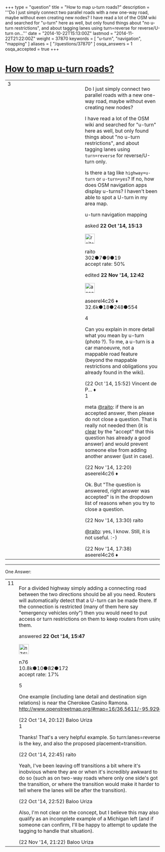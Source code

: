 +++
type = "question"
title = "How to map u-turn roads?"
description = '''Do I just simply connect two parallel roads with a new one-way road, maybe without even creating new nodes? I have read a lot of the OSM wiki and searched for &quot;u-turn&quot; here as well, but only found things about &quot;no u-turn restrictions&quot;, and about tagging lanes using turn=reverse for reverse/U-turn on...'''
date = "2014-10-22T15:13:00Z"
lastmod = "2014-11-22T21:22:00Z"
weight = 37870
keywords = [ "u-turn", "navigation", "mapping" ]
aliases = [ "/questions/37870" ]
osqa_answers = 1
osqa_accepted = true
+++

<div class="headNormal">

# [How to map u-turn roads?](/questions/37870/how-to-map-u-turn-roads)

</div>

<div id="main-body">

<div id="askform">

<table id="question-table" style="width:100%;">
<colgroup>
<col style="width: 50%" />
<col style="width: 50%" />
</colgroup>
<tbody>
<tr>
<td style="width: 30px; vertical-align: top"><div class="vote-buttons">
<span id="post-37870-upvote" class="ajax-command post-vote up" rel="nofollow" title="I like this post (click again to cancel)"> </span>
<div id="post-37870-score" class="post-score" title="current number of votes">
3
</div>
<span id="post-37870-downvote" class="ajax-command post-vote down" rel="nofollow" title="I dont like this post (click again to cancel)"> </span> <span id="favorite-mark" class="ajax-command favorite-mark" rel="nofollow" title="mark/unmark this question as favorite (click again to cancel)"> </span>
<div id="favorite-count" class="favorite-count">
&#10;</div>
</div></td>
<td><div id="item-right">
<div class="question-body">
<p>Do I just simply connect two parallel roads with a new one-way road, maybe without even creating new nodes?</p>
<p>I have read a lot of the OSM wiki and searched for "u-turn" here as well, but only found things about "no u-turn restrictions", and about tagging lanes using <code>turn=reverse</code> for reverse/U-turn only.</p>
<p>Is there a tag like <code>highway=u-turn</code> or <code>u-turn=yes</code>? If no, how does OSM navigation apps display u-turns? I haven't been able to spot a U-turn in my area map.</p>
</div>
<div id="question-tags" class="tags-container tags">
<span class="post-tag tag-link-u-turn" rel="tag" title="see questions tagged &#39;u-turn&#39;">u-turn</span> <span class="post-tag tag-link-navigation" rel="tag" title="see questions tagged &#39;navigation&#39;">navigation</span> <span class="post-tag tag-link-mapping" rel="tag" title="see questions tagged &#39;mapping&#39;">mapping</span>
</div>
<div id="question-controls" class="post-controls">
&#10;</div>
<div class="post-update-info-container">
<div class="post-update-info post-update-info-user">
<p>asked <strong>22 Oct '14, 15:13</strong></p>
<img src="https://secure.gravatar.com/avatar/edf8bc160bbf7f47d6cbc6979120b2c7?s=32&amp;d=identicon&amp;r=g" class="gravatar" width="32" height="32" alt="raito&#39;s gravatar image" />
<p><span>raito</span><br />
<span class="score" title="302 reputation points">302</span><span title="7 badges"><span class="badge1">●</span><span class="badgecount">7</span></span><span title="9 badges"><span class="silver">●</span><span class="badgecount">9</span></span><span title="19 badges"><span class="bronze">●</span><span class="badgecount">19</span></span><br />
<span class="accept_rate" title="Rate of the user&#39;s accepted answers">accept rate:</span> <span title="raito has one accepted answer">50%</span></p>
</div>
<div class="post-update-info post-update-info-edited">
<p><span> edited <strong>22 Nov '14, 12:42</strong> </span></p>
<img src="https://secure.gravatar.com/avatar/66f0dc05b44574e3894be07b0b37cf37?s=32&amp;d=identicon&amp;r=g" class="gravatar" width="32" height="32" alt="aseerel4c26&#39;s gravatar image" />
<p><span>aseerel4c26 ♦</span><br />
<span class="score" title="32615 reputation points"><span>32.6k</span></span><span title="18 badges"><span class="badge1">●</span><span class="badgecount">18</span></span><span title="248 badges"><span class="silver">●</span><span class="badgecount">248</span></span><span title="554 badges"><span class="bronze">●</span><span class="badgecount">554</span></span></p>
</div>
</div>
<div id="comments-container-37870" class="comments-container">
<span id="37872"></span>
<div id="comment-37872" class="comment">
<div id="post-37872-score" class="comment-score">
4
</div>
<div class="comment-text">
<p>Can you explain in more detail what you mean by u-turn (photo ?). To me, a u-turn is a car manoeuvre, not a mappable road feature (beyond the mappable restrictions and obligations you already found in the wiki).</p>
</div>
<div id="comment-37872-info" class="comment-info">
<span class="comment-age">(22 Oct '14, 15:52)</span> <span class="comment-user userinfo">Vincent de P... ♦</span>
</div>
</div>
<span id="38723"></span>
<div id="comment-38723" class="comment">
<div id="post-38723-score" class="comment-score">
1
</div>
<div class="comment-text">
<p>meta <a href="http://help.openstreetmap.org/users/9874/raito"></a><a href="http://help.openstreetmap.org/users/9874/raito">@raito</a>: if there is an accepted answer, then please do not close a question. That is really not needed then (it is <a href="/questions/unanswered/">clear</a> by the "accept" that this question has already a good answer) and would prevent someone else from adding another answer (just in case).</p>
</div>
<div id="comment-38723-info" class="comment-info">
<span class="comment-age">(22 Nov '14, 12:20)</span> <span class="comment-user userinfo">aseerel4c26 ♦</span>
</div>
</div>
<span id="38724"></span>
<div id="comment-38724" class="comment">
<div id="post-38724-score" class="comment-score">
&#10;</div>
<div class="comment-text">
<p>Ok. But "The question is answered, right answer was accepted" is in the dropdown list of reasons when you try to close a question.</p>
</div>
<div id="comment-38724-info" class="comment-info">
<span class="comment-age">(22 Nov '14, 13:30)</span> <span class="comment-user userinfo">raito</span>
</div>
</div>
<span id="38725"></span>
<div id="comment-38725" class="comment">
<div id="post-38725-score" class="comment-score">
&#10;</div>
<div class="comment-text">
<p><a href="http://help.openstreetmap.org/users/9874/raito">@raito</a>: yes, I know. Still, it is not useful. :-)</p>
</div>
<div id="comment-38725-info" class="comment-info">
<span class="comment-age">(22 Nov '14, 17:38)</span> <span class="comment-user userinfo">aseerel4c26 ♦</span>
</div>
</div>
</div>
<div id="comment-tools-37870" class="comment-tools">
&#10;</div>
<div class="clear">
&#10;</div>
<div id="comment-37870-form-container" class="comment-form-container">
&#10;</div>
<div class="clear">
&#10;</div>
</div></td>
</tr>
</tbody>
</table>

------------------------------------------------------------------------

<div class="tabBar">

<span id="sort-top"></span>

<div class="headQuestions">

One Answer:

</div>

</div>

<span id="37871"></span>

<div id="answer-container-37871" class="answer accepted-answer">

<table style="width:100%;">
<colgroup>
<col style="width: 50%" />
<col style="width: 50%" />
</colgroup>
<tbody>
<tr>
<td style="width: 30px; vertical-align: top"><div class="vote-buttons">
<span id="post-37871-upvote" class="ajax-command post-vote up" rel="nofollow" title="I like this post (click again to cancel)"> </span>
<div id="post-37871-score" class="post-score" title="current number of votes">
11
</div>
<span id="post-37871-downvote" class="ajax-command post-vote down" rel="nofollow" title="I dont like this post (click again to cancel)"> </span> <span class="accept-answer on" rel="nofollow" title="raito has selected this answer as the correct answer"> </span>
</div></td>
<td><div class="item-right">
<div class="answer-body">
<p>For a divided highway simply adding a connecting road between the two directions should be all you need. Routers will automatically detect that a U-turn can be made there. If the connection is restricted (many of them here say "emergency vehicles only") then you would need to put access or turn restrictions on them to keep routers from using them.</p>
</div>
<div class="answer-controls post-controls">
&#10;</div>
<div class="post-update-info-container">
<div class="post-update-info post-update-info-user">
<p>answered <strong>22 Oct '14, 15:47</strong></p>
<img src="https://secure.gravatar.com/avatar/f60af53a4eba0c21f25c22674fb4a8cc?s=32&amp;d=identicon&amp;r=g" class="gravatar" width="32" height="32" alt="n76&#39;s gravatar image" />
<p><span>n76</span><br />
<span class="score" title="10839 reputation points"><span>10.8k</span></span><span title="10 badges"><span class="badge1">●</span><span class="badgecount">10</span></span><span title="82 badges"><span class="silver">●</span><span class="badgecount">82</span></span><span title="172 badges"><span class="bronze">●</span><span class="badgecount">172</span></span><br />
<span class="accept_rate" title="Rate of the user&#39;s accepted answers">accept rate:</span> <span title="n76 has 48 accepted answers">17%</span></p>
</div>
</div>
<div id="comments-container-37871" class="comments-container">
<span id="37882"></span>
<div id="comment-37882" class="comment">
<div id="post-37882-score" class="comment-score">
5
</div>
<div class="comment-text">
<p>One example (including lane detail and destination sign relations) is near the Cherokee Casino Ramona. <a href="http://www.openstreetmap.org/#map=16/36.5611/-95.9298">http://www.openstreetmap.org/#map=16/36.5611/-95.9298</a></p>
</div>
<div id="comment-37882-info" class="comment-info">
<span class="comment-age">(22 Oct '14, 20:12)</span> <span class="comment-user userinfo">Baloo Uriza</span>
</div>
</div>
<span id="37886"></span>
<div id="comment-37886" class="comment">
<div id="post-37886-score" class="comment-score">
1
</div>
<div class="comment-text">
<p>Thanks! That's a very helpful example. So turn:lanes=reverse is the key, and also the proposed placement=transition.</p>
</div>
<div id="comment-37886-info" class="comment-info">
<span class="comment-age">(22 Oct '14, 22:45)</span> <span class="comment-user userinfo">raito</span>
</div>
</div>
<span id="37887"></span>
<div id="comment-37887" class="comment">
<div id="post-37887-score" class="comment-score">
&#10;</div>
<div class="comment-text">
<p>Yeah, I've been leaving off transitions a bit where it's inobvious where they are or when it's incredibly awkward to do so (such as on two-way roads where only one side's got the transition, or where the transition would make it harder to tell where the lanes will be after the transition).</p>
</div>
<div id="comment-37887-info" class="comment-info">
<span class="comment-age">(22 Oct '14, 22:52)</span> <span class="comment-user userinfo">Baloo Uriza</span>
</div>
</div>
<span id="38726"></span>
<div id="comment-38726" class="comment">
<div id="post-38726-score" class="comment-score">
&#10;</div>
<div class="comment-text">
<p>Also, I'm not clear on the concept, but I believe this may also qualify as an incomplete example of a Michigan left (and if someone can confirm, I'll be happy to attempt to update the tagging to handle that situation).</p>
</div>
<div id="comment-38726-info" class="comment-info">
<span class="comment-age">(22 Nov '14, 21:22)</span> <span class="comment-user userinfo">Baloo Uriza</span>
</div>
</div>
</div>
<div id="comment-tools-37871" class="comment-tools">
&#10;</div>
<div class="clear">
&#10;</div>
<div id="comment-37871-form-container" class="comment-form-container">
&#10;</div>
<div class="clear">
&#10;</div>
</div></td>
</tr>
</tbody>
</table>

</div>

<div class="paginator-container-left">

</div>

</div>

</div>

